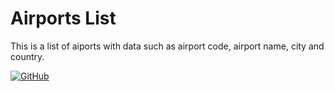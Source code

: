 # Airports List
This is a list of aiports with data such as airport code, airport name, city and country.

[![GitHub](https://img.shields.io/github/license/Vertisize-Solutions/Airports-List.svg)](https://github.com/Vertisize-Solutions/Airports-List/blob/master/LICENSE)
